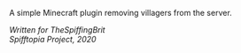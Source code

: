 A simple Minecraft plugin removing villagers from the server.  

*Written for TheSpiffingBrit*  
*Spifftopia Project, 2020*
